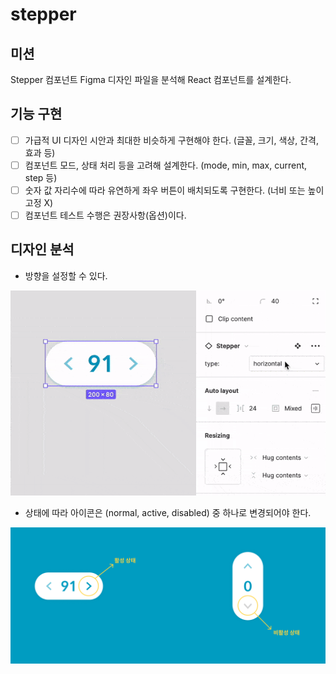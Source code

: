 # stepper

## 미션

Stepper 컴포넌트 Figma 디자인 파일을 분석해 React 컴포넌트를 설계한다.

## 기능 구현

- [ ] 가급적 UI 디자인 시안과 최대한 비슷하게 구현해야 한다. (글꼴, 크기, 색상, 간격, 효과 등)
- [ ] 컴포넌트 모드, 상태 처리 등을 고려해 설계한다. (mode, min, max, current, step 등)
- [ ] 숫자 값 자리수에 따라 유연하게 좌우 버튼이 배치되도록 구현한다. (너비 또는 높이 고정 X)
- [ ] 컴포넌트 테스트 수행은 권장사항(옵션)이다.

## 디자인 분석

- 방향을 설정할 수 있다.

![orientation](./img/orientation.gif)

- 상태에 따라 아이콘은 (normal, active, disabled) 중 하나로 변경되어야 한다.

![disabled](./img/iconDisabled.png)